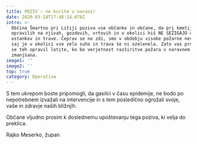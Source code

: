 ```yaml
---
title: POZIV – ne kurite v naravi!
date: 2020-03-18T17:48:14.078Z
intro: >-
  Občina Šmartno pri Litiji poziva vse občanke in občane, da pri kmetijskih
  opravilih na njivah, gozdovih, vrtovih in v okolici hiš NE SEŽIGAJO drevesnih
  ostankov in trave. Čeprav se ne zdi, smo v obdobju visoke požarne nevarnosti,
  saj je v okolici vse zelo suho in trava še ni ozelenela. Zato vas prosim, da
  se teh opravil lotite, ko bo verjetnost razširitve požara v naravnem okolju
  zmanjšana.
image1: ''
image2: ''
top: true
category: Operativa
---
```

S tem ukrepom boste pripomogli, da gasilci v času epidemije, ne bodo po nepotrebnem izvažali na intervencije in s tem posledično ogrožali svoje, vaše in zdravje naših bližnjih.

Občane vljudno prosim k doslednemu upoštevanju tega poziva, ki velja do preklica.

Rajko Meserko, župan
